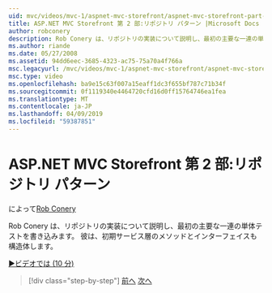 ```yaml
---
uid: mvc/videos/mvc-1/aspnet-mvc-storefront/aspnet-mvc-storefront-part-2-the-repository-pattern
title: ASP.NET MVC Storefront 第 2 部:リポジトリ パターン |Microsoft Docs
author: robconery
description: Rob Conery は、リポジトリの実装について説明し、最初の主要な一連の単体テストを書き込みます。 彼は、初期サービス層のメソッドを構造体もしています.
ms.author: riande
ms.date: 05/27/2008
ms.assetid: 94dd6eec-3685-4323-ac75-75a70a4f766a
msc.legacyurl: /mvc/videos/mvc-1/aspnet-mvc-storefront/aspnet-mvc-storefront-part-2-the-repository-pattern
msc.type: video
ms.openlocfilehash: ba9e15c63f007a15eaff1dc3f655bf787c71b34f
ms.sourcegitcommit: 0f1119340e4464720cfd16d0ff15764746ea1fea
ms.translationtype: MT
ms.contentlocale: ja-JP
ms.lasthandoff: 04/09/2019
ms.locfileid: "59387851"
---
```

# <a name="aspnet-mvc-storefront-part-2-the-repository-pattern"></a>ASP.NET MVC Storefront 第 2 部:リポジトリ パターン

によって[Rob Conery](https://github.com/robconery)

Rob Conery は、リポジトリの実装について説明し、最初の主要な一連の単体テストを書き込みます。 彼は、初期サービス層のメソッドとインターフェイスも構造体します。

[&#9654;ビデオでは (10 分)](https://channel9.msdn.com/Blogs/ASP-NET-Site-Videos/aspnet-mvc-storefront-part-2-the-repository-pattern)

> [!div class="step-by-step"]
> [前へ](aspnet-mvc-storefront-part-1-architectural-discussion-and-overview.md)
> [次へ](aspnet-mvc-storefront-part-3-pipes-and-filters.md)

